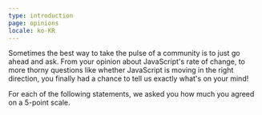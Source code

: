 ```yaml
---
type: introduction
page: opinions
locale: ko-KR
---
```


Sometimes the best way to take the pulse of a community is to just go ahead and ask. From your opinion about JavaScript's rate of change, to more thorny questions like whether JavaScript is moving in the right direction, you finally had a chance to tell us exactly what's on your mind!

For each of the following statements, we asked you how much you agreed on a 5-point scale. 